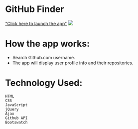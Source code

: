 # GitHub Finder
["Click here to launch the app"](https://findergithub.netlify.com/)
![](https://i2.wp.com/blog.rapidapi.com/wp-content/uploads/2017/01/octocat.gif?fit=800%2C600&ssl=1)

# How the app works:
* Search Github.com username.
* The app will display user profile info and their repositories.

# Technology Used:
    HTML
    CSS
    JavaScript
    jQuery
    Ajax
    Github API
    Bootswatch
